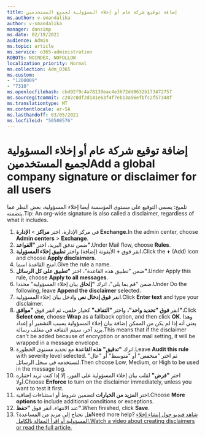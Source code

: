 ```yaml
---
title: إضافة توقيع شركة عام أو إخلاء المسؤولية لجميع المستخدمين
ms.author: v-smandalika
author: v-smandalika
manager: dansimp
ms.date: 02/19/2021
audience: Admin
ms.topic: article
ms.service: o365-administration
ROBOTS: NOINDEX, NOFOLLOW
localization_priority: Normal
ms.collection: Adm_O365
ms.custom:
- "1200009"
- "7310"
ms.openlocfilehash: cbd92f9c4a78139eac4e3672dd0632b173472757
ms.sourcegitcommit: c202c0df2d141e63f4f7eb13a56efbfc2f57348f
ms.translationtype: MT
ms.contentlocale: ar-SA
ms.lasthandoff: 03/05/2021
ms.locfileid: "50508576"
---
```

# <a name="add-a-global-company-signature-or-disclaimer-for-all-users"></a><span data-ttu-id="40f59-102">إضافة توقيع شركة عام أو إخلاء المسؤولية لجميع المستخدمين</span><span class="sxs-lookup"><span data-stu-id="40f59-102">Add a global company signature or disclaimer for all users</span></span>

<span data-ttu-id="40f59-103">تلميح: يسمى التوقيع على مستوى المؤسسة أيضا إخلاء المسؤولية، بغض النظر عما يتضمنه.</span><span class="sxs-lookup"><span data-stu-id="40f59-103">Tip: An org-wide signature is also called a disclaimer, regardless of what it includes.</span></span>

1. <span data-ttu-id="40f59-104">في مركز الإدارة، اختر **مراكز**  >  **الإدارة Exchange.**</span><span class="sxs-lookup"><span data-stu-id="40f59-104">In the admin center, choose **Admin centers** > **Exchange**.</span></span>
2. <span data-ttu-id="40f59-105">ضمن تدفق البريد، اختر **"القواعد".**</span><span class="sxs-lookup"><span data-stu-id="40f59-105">Under Mail flow, choose **Rules**.</span></span>
3. <span data-ttu-id="40f59-106">انقر فوق **+** الأيقونة (إضافة) واختر **تطبيق إخلاء المسؤولية.**</span><span class="sxs-lookup"><span data-stu-id="40f59-106">Click the **+** (Add) icon and choose **Apply disclaimers**.</span></span>
4. <span data-ttu-id="40f59-107">امنح القاعدة اسما.</span><span class="sxs-lookup"><span data-stu-id="40f59-107">Give the rule a name.</span></span>
5. <span data-ttu-id="40f59-108">ضمن "تطبيق هذه القاعدة"، اختر **"تطبيق على كل الرسائل".**</span><span class="sxs-lookup"><span data-stu-id="40f59-108">Under Apply this rule, choose **Apply to all messages**.</span></span>
6. <span data-ttu-id="40f59-109">ضمن "قم بما يلي"، اترك **"إلحاق** بيان إخلاء المسؤولية" محددا.</span><span class="sxs-lookup"><span data-stu-id="40f59-109">Under Do the following, leave **Append the disclaimer** selected.</span></span>
7. <span data-ttu-id="40f59-110">انقر **فوق إدخال نص** وادخل بيان إخلاء المسؤولية.</span><span class="sxs-lookup"><span data-stu-id="40f59-110">Click **Enter text** and type your disclaimer.</span></span>
8. <span data-ttu-id="40f59-111">انقر **فوق "تحديد واحد"،** واختر **"التفاف"** كخيار خلفي، ثم انقر فوق **"موافق".**</span><span class="sxs-lookup"><span data-stu-id="40f59-111">Click **Select one**, choose **Wrap** as a fallback option, and then click **OK**.</span></span> <span data-ttu-id="40f59-112">وهذا يعني أنه إذا لم يكن من الممكن إضافة بيان إخلاء المسؤولية بسبب التشفير أو إعداد بريد آخر، سيتم التفافه في مغلف رسالة.</span><span class="sxs-lookup"><span data-stu-id="40f59-112">This means that if the disclaimer can't be added because of encryption or another mail setting, it will be wrapped in a message envelope.</span></span>
9. <span data-ttu-id="40f59-113">اترك **"تدقيق" هذه القاعدة** مع تحديد مستوى الخطورة.</span><span class="sxs-lookup"><span data-stu-id="40f59-113">Leave **Audit this rule** with severity level selected.</span></span> <span data-ttu-id="40f59-114">ثم اختر "منخفض" أو "متوسط" أو "عال" لتستخدمه في سجل الرسائل.</span><span class="sxs-lookup"><span data-stu-id="40f59-114">Then choose Low, Medium, or High to be used in the message log.</span></span>
10. <span data-ttu-id="40f59-115">اختر **"فرض"** لقلب بيان إخلاء المسؤولية على الفور، إلا إذا كنت تريد اختباره أولا.</span><span class="sxs-lookup"><span data-stu-id="40f59-115">Choose **Enforce** to turn on the disclaimer immediately, unless you want to test it first.</span></span>
11. <span data-ttu-id="40f59-116">اختر **المزيد من الخيارات** لتضمين شروط أو استثناءات إضافية.</span><span class="sxs-lookup"><span data-stu-id="40f59-116">Choose **More options** to include additional conditions or exceptions.</span></span>
12. <span data-ttu-id="40f59-117">عند الانتهاء، انقر فوق **"حفظ".**</span><span class="sxs-lookup"><span data-stu-id="40f59-117">When finished, click **Save**.</span></span>
13. <span data-ttu-id="40f59-118">هل تحتاج إلى مزيد من المساعدة؟</span><span class="sxs-lookup"><span data-stu-id="40f59-118">Need more help?</span></span> [<span data-ttu-id="40f59-119">شاهد فيديو حول إنشاء إخلاء المسؤولية أو اقرأ المقالة بالكامل.</span><span class="sxs-lookup"><span data-stu-id="40f59-119">Watch a video about creating disclaimers or read the full article.</span></span>](https://support.office.com/article/2d75860f-c527-4352-a7f6-73eba54c0c72?wt.mc_id=Chat_GlobalSignature)